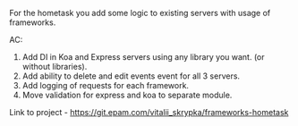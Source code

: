 For the hometask you add some logic to existing servers with usage of frameworks.

AC:
1. Add DI in Koa and Express servers using any library you want. (or without libraries).
2. Add ability to delete and edit events event for all 3 servers.
3. Add logging of requests for each framework.
4. Move validation for express and koa to separate module.

Link to project - https://git.epam.com/vitalii_skrypka/frameworks-hometask